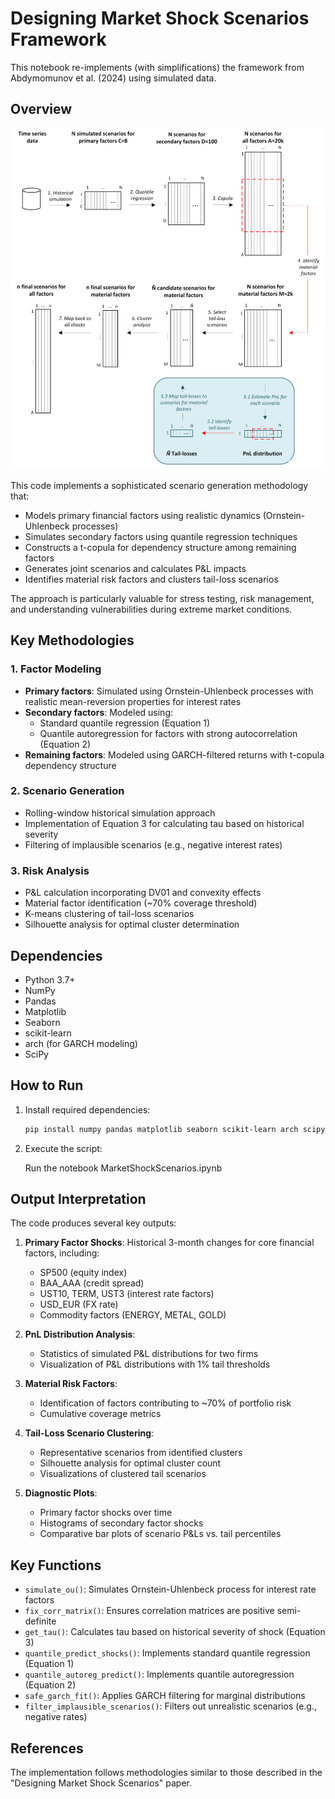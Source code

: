# Designing Market Shock Scenarios Framework

This notebook re-implements (with simplifications) the framework from Abdymomunov et al. (2024) using simulated data.

## Overview

![Method](Method.png)

This code implements a sophisticated scenario generation methodology that:
- Models primary financial factors using realistic dynamics (Ornstein-Uhlenbeck processes)
- Simulates secondary factors using quantile regression techniques
- Constructs a t-copula for dependency structure among remaining factors
- Generates joint scenarios and calculates P&L impacts
- Identifies material risk factors and clusters tail-loss scenarios

The approach is particularly valuable for stress testing, risk management, and understanding vulnerabilities during extreme market conditions.

## Key Methodologies

### 1. Factor Modeling
- **Primary factors**: Simulated using Ornstein-Uhlenbeck processes with realistic mean-reversion properties for interest rates
- **Secondary factors**: Modeled using:
  - Standard quantile regression (Equation 1)
  - Quantile autoregression for factors with strong autocorrelation (Equation 2)
- **Remaining factors**: Modeled using GARCH-filtered returns with t-copula dependency structure

### 2. Scenario Generation
- Rolling-window historical simulation approach
- Implementation of Equation 3 for calculating tau based on historical severity
- Filtering of implausible scenarios (e.g., negative interest rates)

### 3. Risk Analysis
- P&L calculation incorporating DV01 and convexity effects
- Material factor identification (~70% coverage threshold)
- K-means clustering of tail-loss scenarios
- Silhouette analysis for optimal cluster determination

## Dependencies

- Python 3.7+
- NumPy
- Pandas
- Matplotlib
- Seaborn
- scikit-learn
- arch (for GARCH modeling)
- SciPy

## How to Run

1. Install required dependencies:
   ```bash
   pip install numpy pandas matplotlib seaborn scikit-learn arch scipy
   ```

2. Execute the script:
   
   Run the notebook MarketShockScenarios.ipynb
 

## Output Interpretation

The code produces several key outputs:

1. **Primary Factor Shocks**: Historical 3-month changes for core financial factors, including:
   - SP500 (equity index)
   - BAA_AAA (credit spread)
   - UST10, TERM, UST3 (interest rate factors)
   - USD_EUR (FX rate)
   - Commodity factors (ENERGY, METAL, GOLD)

2. **PnL Distribution Analysis**:
   - Statistics of simulated P&L distributions for two firms
   - Visualization of P&L distributions with 1% tail thresholds

3. **Material Risk Factors**:
   - Identification of factors contributing to ~70% of portfolio risk
   - Cumulative coverage metrics

4. **Tail-Loss Scenario Clustering**:
   - Representative scenarios from identified clusters
   - Silhouette analysis for optimal cluster count
   - Visualizations of clustered tail scenarios

5. **Diagnostic Plots**:
   - Primary factor shocks over time
   - Histograms of secondary factor shocks
   - Comparative bar plots of scenario P&Ls vs. tail percentiles

## Key Functions

- `simulate_ou()`: Simulates Ornstein-Uhlenbeck process for interest rate factors
- `fix_corr_matrix()`: Ensures correlation matrices are positive semi-definite
- `get_tau()`: Calculates tau based on historical severity of shock (Equation 3)
- `quantile_predict_shocks()`: Implements standard quantile regression (Equation 1)
- `quantile_autoreg_predict()`: Implements quantile autoregression (Equation 2)
- `safe_garch_fit()`: Applies GARCH filtering for marginal distributions
- `filter_implausible_scenarios()`: Filters out unrealistic scenarios (e.g., negative rates)

## References

The implementation follows methodologies similar to those described in the "Designing Market Shock Scenarios" paper.
